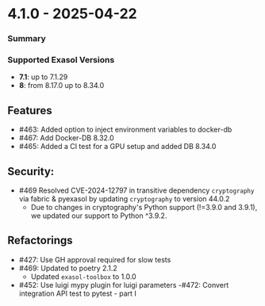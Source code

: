 # 4.1.0 - 2025-04-22

### Summary 

### Supported Exasol Versions

* **7.1**: up to 7.1.29
* **8**: from 8.17.0 up to 8.34.0

## Features

 - #463: Added option to inject environment variables to docker-db 
 - #467: Add Docker-DB 8.32.0
 - #465: Added a CI test for a GPU setup and added DB 8.34.0

## Security:

- #469 Resolved CVE-2024-12797 in transitive dependency `cryptography` via fabric & pyexasol by updating `cryptography` to version 44.0.2
  - Due to changes in cryptography's Python support (!=3.9.0 and 3.9.1), we updated our support to Python ^3.9.2. 

## Refactorings

 - #427: Use GH approval required for slow tests
 - #469: Updated to poetry 2.1.2
   - Updated `exasol-toolbox` to 1.0.0
 - #452: Use luigi mypy plugin for luigi parameters
  -#472: Convert integration API test to pytest - part I
